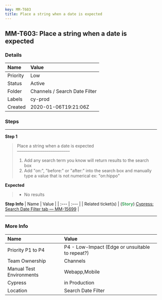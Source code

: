 ```yaml
---
key: MM-T603
title: Place a string when a date is expected
---
```


## MM-T603: Place a string when a date is expected

### Details

| Name     | Value                         |
| :------- | :---------------------------- |
| Priority | Low                           |
| Status   | Active                        |
| Folder   | Channels / Search Date Filter |
| Labels   | cy-prod                       |
| Created  | 2020-01-06T19:21:06Z          |

### Steps

<hr/>

**Step 1**

> <article>Place a string when a date is expected<br />–––––––––––––––––––––––––<ol><li>Add any search term you know will return results to the search box</li><li>Add "on:", "before:" or "after:" into the search box and manually type a value that is not numerical ex: "on:hippo"</li></ol></article>

**Expected**

> <article><ul><li>No results</li></ul></article>

**Step Info**
| Name | Value |
| :--- | :--- |
| Related ticket(s) | (<strong><span style="color:rgb(65, 168, 95)">Story</span></strong>) <a href="https://mattermost.atlassian.net/browse/MM-15699">Cypress: Search Date Filter tab — MM-15699</a> |

<hr/>

### More Info

| Name                     | Value                                           |
| :----------------------- | :---------------------------------------------- |
| Priority P1 to P4        | P4 - Low-Impact (Edge or unsuitable to repeat?) |
| Team Ownership           | Channels                                        |
| Manual Test Environments | Webapp,Mobile                                   |
| Cypress                  | in Production                                   |
| Location                 | Search Date Filter                              |
